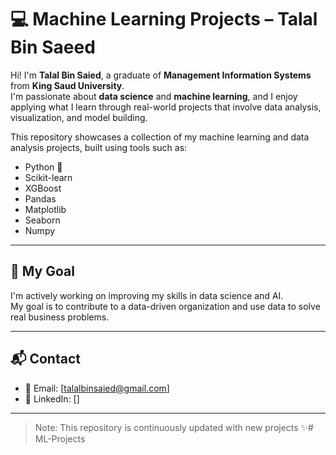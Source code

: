 # 💻 Machine Learning Projects – Talal Bin Saeed

Hi! I'm **Talal Bin Saied**, a graduate of **Management Information Systems** from **King Saud University**.  
I'm passionate about **data science** and **machine learning**, and I enjoy applying what I learn through real-world projects that involve data analysis, visualization, and model building.

This repository showcases a collection of my machine learning and data analysis projects, built using tools such as:
- Python 🐍
- Scikit-learn
- XGBoost
- Pandas
- Matplotlib
- Seaborn
- Numpy
---

## 🚀 My Goal

I'm actively working on improving my skills in data science and AI.  
My goal is to contribute to a data-driven organization and use data to solve real business problems.

---

## 📬 Contact

- 📧 Email: [talalbinsaied@gmail.com]  
- 💼 LinkedIn: []

---

> Note: This repository is continuously updated with new projects ✨# ML-Projects
